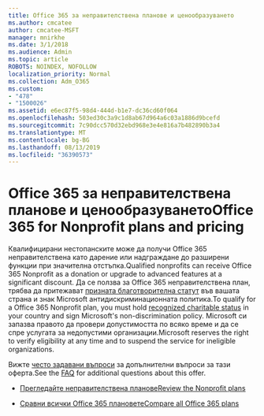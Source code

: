 ```yaml
---
title: Office 365 за неправителствена планове и ценообразуването
ms.author: cmcatee
author: cmcatee-MSFT
manager: mnirkhe
ms.date: 3/1/2018
ms.audience: Admin
ms.topic: article
ROBOTS: NOINDEX, NOFOLLOW
localization_priority: Normal
ms.collection: Adm_O365
ms.custom:
- "478"
- "1500026"
ms.assetid: e6ec87f5-98d4-444d-b1e7-dc36cd60f064
ms.openlocfilehash: 503ed30c3a9c1d8ab67d964a6c03a1886d9bcefd
ms.sourcegitcommit: 7c90dcc570d32ebd968e3e4e816a7b482890b3a4
ms.translationtype: MT
ms.contentlocale: bg-BG
ms.lasthandoff: 08/13/2019
ms.locfileid: "36390573"
---
```

# <a name="office-365-for-nonprofit-plans-and-pricing"></a><span data-ttu-id="dddc7-102">Office 365 за неправителствена планове и ценообразуването</span><span class="sxs-lookup"><span data-stu-id="dddc7-102">Office 365 for Nonprofit plans and pricing</span></span>

<span data-ttu-id="dddc7-103">Квалифицирани нестопанските може да получи Office 365 неправителствена като дарение или надграждане до разширени функции при значителна отстъпка.</span><span class="sxs-lookup"><span data-stu-id="dddc7-103">Qualified nonprofits can receive Office 365 Nonprofit as a donation or upgrade to advanced features at a significant discount.</span></span> <span data-ttu-id="dddc7-104">Да се ползва за Office 365 неправителствена план, трябва да притежават [призната благотворителна статут](https://go.microsoft.com/fwlink/p/?LinkID=330253) във вашата страна и знак Microsoft антидискриминационната политика.</span><span class="sxs-lookup"><span data-stu-id="dddc7-104">To qualify for a Office 365 Nonprofit plan, you must hold [recognized charitable status](https://go.microsoft.com/fwlink/p/?LinkID=330253) in your country and sign Microsoft's non-discrimination policy.</span></span> <span data-ttu-id="dddc7-105">Microsoft си запазва правото да провери допустимостта по всяко време и да се спре услугата за недопустими организации.</span><span class="sxs-lookup"><span data-stu-id="dddc7-105">Microsoft reserves the right to verify eligibility at any time and to suspend the service for ineligible organizations.</span></span>
  
<span data-ttu-id="dddc7-106">Вижте [често задавани въпроси](https://products.office.com/nonprofit/office-365-nonprofit) за допълнителни въпроси за тази оферта.</span><span class="sxs-lookup"><span data-stu-id="dddc7-106">See the [FAQ](https://products.office.com/nonprofit/office-365-nonprofit) for additional questions about this offer.</span></span>
  
- [<span data-ttu-id="dddc7-107">Прегледайте неправителствена планове</span><span class="sxs-lookup"><span data-stu-id="dddc7-107">Review the Nonprofit plans</span></span>](https://products.office.com/nonprofit/office-365-nonprofit-plans-and-pricing?tab=1)

- [<span data-ttu-id="dddc7-108">Сравни всички Office 365 плановете</span><span class="sxs-lookup"><span data-stu-id="dddc7-108">Compare all Office 365 plans</span></span>](https://products.office.com/business/compare-more-office-365-for-business-plans)
